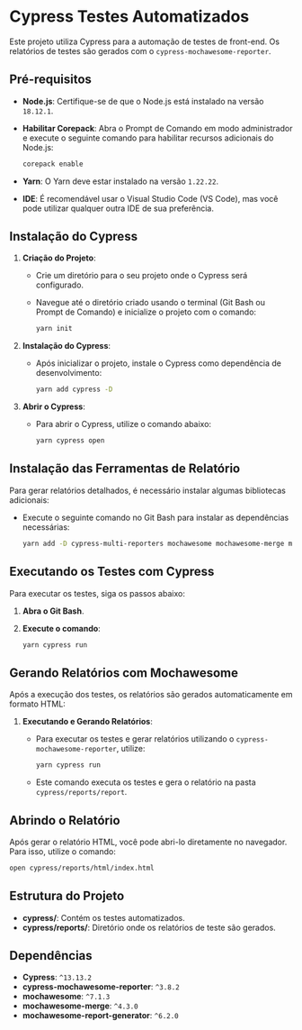 
# Cypress Testes Automatizados

Este projeto utiliza Cypress para a automação de testes de front-end. Os relatórios de testes são gerados com o `cypress-mochawesome-reporter`.

## Pré-requisitos

- **Node.js**: Certifique-se de que o Node.js está instalado na versão `18.12.1`.
- **Habilitar Corepack**: Abra o Prompt de Comando em modo administrador e execute o seguinte comando para habilitar recursos adicionais do Node.js:
  
  ```bash
  corepack enable
  ```
- **Yarn**: O Yarn deve estar instalado na versão `1.22.22`. 
- **IDE**: É recomendável usar o Visual Studio Code (VS Code), mas você pode utilizar qualquer outra IDE de sua preferência.

## Instalação do Cypress

1. **Criação do Projeto**:
   - Crie um diretório para o seu projeto onde o Cypress será configurado.
   
   - Navegue até o diretório criado usando o terminal (Git Bash ou Prompt de Comando) e inicialize o projeto com o comando:
   
     ```bash
     yarn init
     ```

2. **Instalação do Cypress**:
   - Após inicializar o projeto, instale o Cypress como dependência de desenvolvimento:
   
     ```bash
     yarn add cypress -D
     ```

3. **Abrir o Cypress**:
   - Para abrir o Cypress, utilize o comando abaixo:
   
     ```bash
     yarn cypress open
     ```

## Instalação das Ferramentas de Relatório

Para gerar relatórios detalhados, é necessário instalar algumas bibliotecas adicionais:

- Execute o seguinte comando no Git Bash para instalar as dependências necessárias:

  ```bash
  yarn add -D cypress-multi-reporters mochawesome mochawesome-merge mochawesome-report-generator
  ```

## Executando os Testes com Cypress

Para executar os testes, siga os passos abaixo:

1. **Abra o Git Bash**.
2. **Execute o comando**:

   ```bash
   yarn cypress run
   ```

## Gerando Relatórios com Mochawesome

Após a execução dos testes, os relatórios são gerados automaticamente em formato HTML:

1. **Executando e Gerando Relatórios**:
   - Para executar os testes e gerar relatórios utilizando o `cypress-mochawesome-reporter`, utilize:

     ```bash
     yarn cypress run
     ```

   - Este comando executa os testes e gera o relatório na pasta `cypress/reports/report`.

## Abrindo o Relatório

Após gerar o relatório HTML, você pode abri-lo diretamente no navegador. Para isso, utilize o comando:

```bash
open cypress/reports/html/index.html
```

## Estrutura do Projeto

- **cypress/**: Contém os testes automatizados.
- **cypress/reports/**: Diretório onde os relatórios de teste são gerados.

## Dependências

- **Cypress**: `^13.13.2`
- **cypress-mochawesome-reporter**: `^3.8.2`
- **mochawesome**: `^7.1.3`
- **mochawesome-merge**: `^4.3.0`
- **mochawesome-report-generator**: `^6.2.0`


